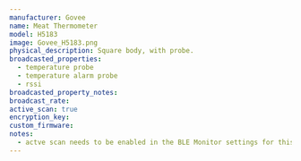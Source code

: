 ```yaml
---
manufacturer: Govee
name: Meat Thermometer
model: H5183
image: Govee_H5183.png
physical_description: Square body, with probe.
broadcasted_properties:
  - temperature probe
  - temperature alarm probe
  - rssi
broadcasted_property_notes:
broadcast_rate:
active_scan: true
encryption_key:
custom_firmware:
notes:
  - actve scan needs to be enabled in the BLE Monitor settings for this sensor to work.
---
```

